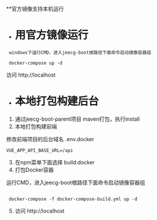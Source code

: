 **官方镜像支持本机运行

- # 用官方镜像运行
```
 windows下运行CMD，进入jeecg-boot根路径下面命令启动镜像容器组
 
 docker-compose up -d 
```
访问 http://localhost

- # 本地打包构建后台

1. 通过jeecg-boot-parent项目 maven打包，执行install
2. 本地打包构建前端

修改前端项目的后台域名
   .env.docker
```
VUE_APP_API_BASE_URL=/api
```
3. 在npm菜单下面选择 build:docker
4. 打包Docker容器

运行CMD，进入jeecg-boot根路径下面命令启动镜像容器组

```
 
 docker-compose -f docker-compose-build.yml up -d
```
5. 访问 http://localhost
